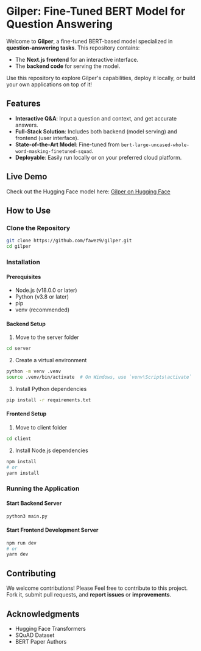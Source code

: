 # Gilper: Fine-Tuned BERT Model for Question Answering

Welcome to **Gilper**, a fine-tuned BERT-based model specialized in **question-answering tasks**. This repository contains:
*  The **Next.js frontend** for an interactive interface.
* The **backend code** for serving the model.

Use this repository to explore Gilper's capabilities, deploy it locally, or build your own applications on top of it!

## Features

* **Interactive Q&A**: Input a question and context, and get accurate answers.
* **Full-Stack Solution**: Includes both backend (model serving) and frontend (user interface).
* **State-of-the-Art Model**: Fine-tuned from `bert-large-uncased-whole-word-masking-finetuned-squad`.
* **Deployable**: Easily run locally or on your preferred cloud platform.

## Live Demo

Check out the Hugging Face model here: [Gilper on Hugging Face](https://huggingface.co/fawez9/gilper)

## How to Use

### Clone the Repository

```bash
git clone https://github.com/fawez9/gilper.git
cd gilper
```

### Installation

#### Prerequisites
- Node.js (v18.0.0 or later)
- Python (v3.8 or later)
- pip
- venv (recommended)

#### Backend Setup
1. Move to the server folder
```bash
cd server
```
2. Create a virtual environment
```bash
python -m venv .venv
source .venv/bin/activate  # On Windows, use `venv\Scripts\activate`
```

3. Install Python dependencies
```bash
pip install -r requirements.txt
```

#### Frontend Setup
1. Move to client folder
```bash
cd client
```
2. Install Node.js dependencies
```bash
npm install
# or
yarn install
```

### Running the Application

#### Start Backend Server
```bash
python3 main.py
```

#### Start Frontend Development Server
```bash
npm run dev
# or
yarn dev
```

## Contributing

We welcome contributions! Please Feel free to contribute to this project. Fork it, submit pull requests, and **report issues** or **improvements**.

## Acknowledgments

- Hugging Face Transformers
- SQuAD Dataset
- BERT Paper Authors
